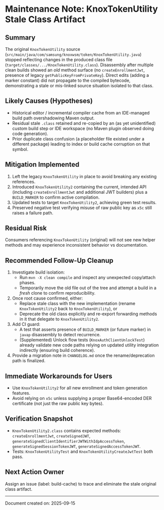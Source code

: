 # Maintenance Note: KnoxTokenUtility Stale Class Artifact

## Summary
The original `KnoxTokenUtility` source (`src/main/java/com/samsung/knoxwsm/token/KnoxTokenUtility.java`) stopped reflecting changes in the produced class file (`target/classes/.../KnoxTokenUtility.class`). Disassembly after multiple clean builds showed an *old* method surface (no `createEnrollmentJwt`, presence of legacy `getPublicKeyFromPrivateKey`). Direct edits (adding a marker constant) did not propagate to the compiled bytecode, demonstrating a stale or mis-linked source situation isolated to that class.

## Likely Causes (Hypotheses)
- Historical editor / incremental compiler cache from an IDE-managed build path overshadowing Maven output.
- Residual stale `.class` retained and re-copied by an (as yet unidentified) custom build step or IDE workspace (no Maven plugin observed doing code generation).
- Prior duplicate class confusion (a placeholder file existed under a different package) leading to index or build cache corruption on that symbol.

## Mitigation Implemented
1. Left the legacy `KnoxTokenUtility` in place to avoid breaking any existing references.
2. Introduced `KnoxTokenUtility2` containing the current, intended API (including `createEnrollmentJwt` and additional JWT builders) plus a `BUILD_MARKER` to confirm active compilation.
3. Updated tests to target `KnoxTokenUtility2`, achieving green test results.
4. Preserved negative test verifying misuse of raw public key as `x5c` still raises a failure path.

## Residual Risk
Consumers referencing `KnoxTokenUtility` (original) will not see new helper methods and may experience inconsistent behavior vs documentation.

## Recommended Follow-Up Cleanup
1. Investigate build isolation:
   - Run `mvn -X clean compile` and inspect any unexpected copy/attach phases.
   - Temporarily move the old file out of the tree and attempt a build in a *fresh* clone to confirm reproducibility.
2. Once root cause confirmed, either:
   - Replace stale class with the new implementation (rename `KnoxTokenUtility2` back to `KnoxTokenUtility`), or
   - Deprecate the old class explicitly and re-export forwarding methods in it that delegate to `KnoxTokenUtility2`.
3. Add CI guard:
   - A test that asserts presence of `BUILD_MARKER` (or future marker) in `javap` disassembly to detect recurrence.
   - (Supplemented) Unlock flow tests (`KnoxAuthClientUnlockTest`) already validate new code paths relying on updated utility integration indirectly (ensuring build coherence).
4. Provide a migration note in `CHANGELOG.md` once the rename/deprecation path is finalized.

## Immediate Workarounds for Users
- Use `KnoxTokenUtility2` for all new enrollment and token generation features.
- Avoid relying on `x5c` unless supplying a proper Base64-encoded DER certificate (not just the raw public key bytes).

## Verification Snapshot
- `KnoxTokenUtility2.class` contains expected methods: `createEnrollmentJwt`, `createSignedJWT`, `generateSignedClientIdentifierJWTWithIdpAccessToken`, `generateSignedSessionTokenJWT`, `generateSignedAccessTokenJWT`.
- Tests: `KnoxTokenUtilityTest` and `KnoxTokenUtilityCreateJwtTest` both pass.

## Next Action Owner
Assign an issue (label: build-cache) to trace and eliminate the stale original class artifact.

---
Document created on: 2025-09-15
